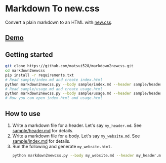 # Markdown To new.css

Convert a plain markdown to an HTML with [new.css](https://github.com/xz/new.css).

## [Demo](https://matsui528.github.io/markdown2newcss/)

## Getting started
```bash
git clone https://github.com/matsui528/markdown2newcss.git
cd markdown2newcss
pip install -r requirements.txt
# Read sample/index.md and create index.html
python markdown2newcss.py --body sample/index.md --header sample/header.md --out index.html --title index
# Read sample/usage.md and create usage.html
python markdown2newcss.py --body sample/usage.md --header sample/header.md --out usage.html --title usage
# Now you can open index.html and usage.html
```

## How to use
1. Write a markdown file for a header. Let's say `my_header.md`. See [sample/header.md](sample/header.md) for details.
1. Write a markdown file for a body.  Let's say `my_website.md`. See [sample/index.md](sample/index.md) for details.
1. Run the following and generate `my_website.html`.
    ```bash
    python markdown2newcss.py --body my_website.md --header my_header.md --out my_website.html --title my_website
    ```

